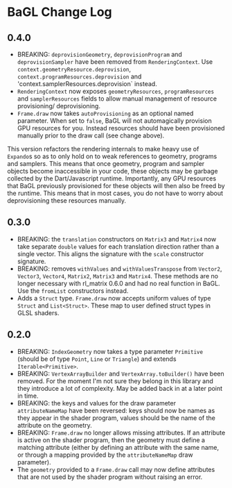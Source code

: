 # BaGL Change Log

## 0.4.0

- BREAKING: `deprovisionGeometry`, `deprovisionProgram` and `deprovisionSampler`
  have been removed from `RenderingContext`. Use 
  `context.geometryResource.deprovision`, `context.programResources.deprovision` 
  and 'context.samplerResources.deprovision` instead.  
- `RenderingContext` now exposes `geometryResources`, `programResources` and
  `samplerResources` fields to allow manual management of resource provisioning/
  deprovisioning.
- `Frame.draw` now takes `autoProvisioning` as an optional named parameter. When
  set to `false`, BaGL will not automagically provision GPU resources for you.
  Instead resources should have been provisioned manually prior to the draw
  call (see change above).
  
This version refactors the rendering internals to make heavy use of `Expando`s
so as to only hold on to weak references to geometry, programs and samplers.
This means that once geometry, program and sampler objects become inaccessible
in your code, these objects may be garbage collected by the Dart/Javascript 
runtime. Importantly, any GPU resources that BaGL previously provisioned
for these objects will then also be freed by the runtime. This means that in
most cases, you do not have to worry about deprovisioning these resources
manually.

## 0.3.0

- BREAKING: the `translation` constructors on `Matrix3` and `Matrix4` now take
  separate `double` values for each translation direction rather than a single 
  vector. This aligns the signature with the `scale` constructor signature.
- BREAKING: removes `withValues` and `withValuesTranspose` from `Vector2`, 
  `Vector3`, `Vector4`, `Matrix2`, `Matrix3` and `Matrix4`. These methods are no
  longer necessary with rl_matrix 0.6.0 and had no real function in BaGL. Use
  the `fromList` constructors instead.
- Adds a `Struct` type. `Frame.draw` now accepts uniform values of type `Struct`
  and `List<Struct>`. These map to user defined struct types in GLSL shaders.

## 0.2.0

- BREAKING: `IndexGeometry` now takes a type parameter `Primitive` (should be of 
  type `Point`, `Line` or `Triangle`) and extends `Iterable<Primitive>`.
- BREAKING: `VertexArrayBuilder` and `VertexArray.toBuilder()` have been 
  removed. For the moment I'm not sure they belong in this library and they 
  introduce a lot of complexity. May be added back in at a later point in time.
- BREAKING: the keys and values for the draw parameter `attributeNameMap` have
  been reversed: keys should now be names as they appear in the shader program,
  values should be the name of the attribute on the geometry.
- BREAKING: `Frame.draw` no longer allows missing attributes. If an attribute is
  active on the shader program, then the geometry must define a matching 
  attribute (either by defining an attribute with the same name, or through a 
  mapping provided by the `attributeNameMap` draw parameter).
- The `geometry` provided to a `Frame.draw` call may now define attributes that 
  are not used by the shader program without raising an error.

